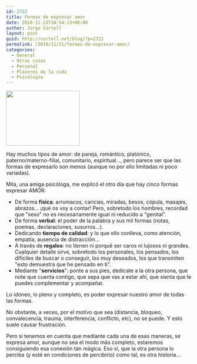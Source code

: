 ```yaml
---
id: 2722
title: Formas de expresar amor
date: 2010-11-21T10:54:13+00:00
author: Jorge Cortell
layout: post
guid: http://cortell.net/blog/?p=2722
permalink: /2010/11/21/formas-de-expresar-amor/
categories:
  - General
  - Otras cosas
  - Personal
  - Placeres de la vida
  - Psicología
---
```

<img class="aligncenter" title="Tsaheylu Na'vi" src="http://4.bp.blogspot.com/__xGjiCQDRws/S1POuLIWUsI/AAAAAAAAA0U/I-Ze_lh3LtU/s200/The_Na__vi_Connection_by_shii.jpg" alt="" width="200" height="150" />

Hay muchos tipos de amor: de pareja, romántico, platónico, paterno/materno-filial, comunitario, espiritual..., pero parece ser que las formas de expresarlo son menos (aunque no por ello limitadas ni poco variadas).

Mila, una amiga psicóloga, me explicó el otro día que hay cinco formas expresar AMOR:

  * De forma **física**: arrumacos, caricias, miradas, besos, cópula, masajes, abrazos... ¡qué os voy a contar! Pero, sobretodo los hombres, recordad que "sexo" no es necesariamente igual ni reducido a "genital".
  * De forma **verbal**: el poder de la palabra y sus mil formas (notas, poemas, declaraciones, susurros...).
  * Dedicando **tiempo de calidad**: y lo que ello conlleva, como atención, empatía, ausencia de distracción...
  * A través de **regalos**: no tienen ni porqué ser caros ni lujosos ni grandes. Cualquier detalle sirve, sobretodo los personales, los pensados, los difíciles de buscar o conseguir, los muy deseados, los que transmiten "esto demuestra que he pensado en ti".
  * Mediante "**servicios**": ponte a sus pies, dedícate a la otra persona, que note que cuenta contigo, que sepa que vas a estar ahí, que sienta que le puedes complementar y acompañar.

Lo idóneo, lo pleno y completo, es poder expresar nuestro amor de todas las formas.

No obstante, a veces, por el motivo que sea (distancia, bloqueo, convalecencia, trauma, interferencia, conflicto, etc), no se puede. Y esto suele causar frustración.

Pero si tenemos en cuenta que mediante cada una de esas maneras, se expresa amor, aunque no sea el modo más completo, estaremos consiguiendo esa conexión tan mágica. Eso sí, que la otra persona lo perciba (y esté en condiciones de percibirlo) como tal, es otra historia...